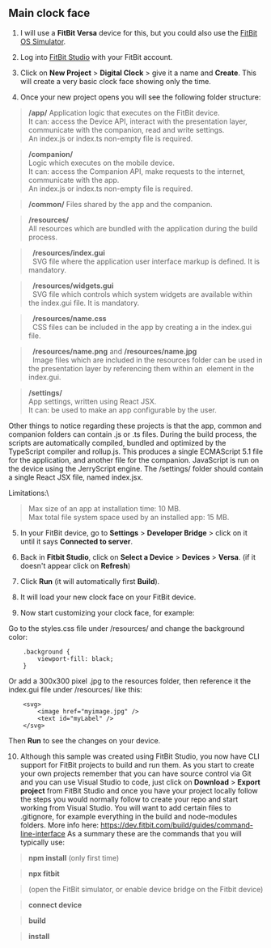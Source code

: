 ## Main clock face


1. I will use a **FitBit Versa** device for this, but you could also use the [FitBit OS Simulator](https://simulator-updates.fitbit.com/download/latest/win).

2. Log into [FitBit Studio](https://studio.fitbit.com) with your FitBit account.

3. Click on **New Project** > **Digital Clock** > give it a name and **Create**. This will create a very basic clock face showing only the time. 

4. Once your new project opens you will see the following folder structure: 

> **/app/**
> Application logic that executes on the FitBit device.  
> It can: access the Device API, interact with the presentation layer, communicate with the companion, read and write settings.  
> An index.js or index.ts non-empty file is required.

> **/companion/**  
> Logic which executes on the mobile device.  
> It can: access the Companion API, make requests to the internet, communicate with the app.  
> An index.js or index.ts non-empty file is required.

> **/common/**
> Files shared by the app and the companion. 

> **/resources/**  
> All resources which are bundled with the application during the build process.

> &nbsp;&nbsp;**/resources/index.gui**  
> &nbsp;&nbsp;SVG file where the application user interface markup is defined. It is mandatory.
	
> &nbsp;&nbsp;**/resources/widgets.gui**   
> &nbsp;&nbsp;SVG file which controls which system widgets are available within the index.gui file. It is mandatory.
	
> &nbsp;&nbsp;**/resources/name.css**  
> &nbsp;&nbsp;CSS files can be included in the app by creating a <link> in the index.gui file.
	
> &nbsp;&nbsp;**/resources/name.png** and **/resources/name.jpg**  
> &nbsp;&nbsp;Image files which are included in the resources folder can be used in the presentation layer by referencing them within an <image> element in the index.gui.

> **/settings/**  
> App settings, written using React JSX.  
> It can: be used to make an app configurable by the user.

Other things to notice regarding these projects is that the app, common and companion folders can contain .js or .ts files.
During the build process, the scripts are automatically compiled, bundled and optimized by the TypeScript compiler and rollup.js. This produces a single ECMAScript 5.1 file for the application, and another file for the companion.
JavaScript is run on the device using the JerryScript engine.
The /settings/ folder should contain a single React JSX file, named index.jsx.

Limitations:\
> Max size of an app at installation time: 10 MB.\
> Max total file system space used by an installed app: 15 MB.

5. In your FitBit device, go to **Settings** > **Developer Bridge** > click on it until it says **Connected to server**. 

6. Back in **Fitbit Studio**, click on **Select a Device** > **Devices** > **Versa**. (if it doesn't appear click on **Refresh**)

7. Click **Run** (it will automatically first **Build**).

8. It will load your new clock face on your FitBit device.

9. Now start customizing your clock face, for example: 

Go to the styles.css file under /resources/ and change the background color: 
	
```
	.background {
		viewport-fill: black;
	}
```
	
Or add a 300x300 pixel .jpg to the resources folder, then reference it the index.gui file under /resources/ like this:

```
	<svg> 
		<image href="myimage.jpg" /> 
		<text id="myLabel" />
	</svg> 
```
Then **Run** to see the changes on your device.

10. Although this sample was created using FitBit Studio, you now have CLI support for FitBit projects to build and run them. As you start to create your own projects remember that you can have source control via Git and you can use Visual Studio to code, just click on **Download** > **Export project** from FitBit Studio and once you have your project locally follow the steps you would normally follow to create your repo and start working from Visual Studio. You will want to add certain files to .gitignore, for example everything in the build and node-modules folders. 
More info here: https://dev.fitbit.com/build/guides/command-line-interface
As a summary these are the commands that you will typically use: 

> **npm install** (only first time)

> **npx fitbit** 

> (open the FitBit simulator, or enable device bridge on the Fitbit device)

> **connect device**

> **build**

> **install**

